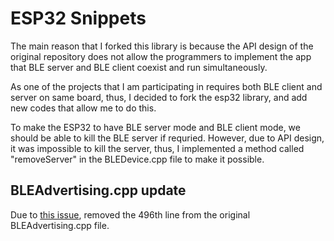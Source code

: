 # ESP32 Snippets

The main reason that I forked this library is because the API design of the original repository does not allow the programmers to implement the app that BLE server and BLE client coexist and run simultaneously.

As one of the projects that I am participating in requires both BLE client and server on same board, thus, I decided to fork the esp32 library, and add new codes that allow me to do this.

To make the ESP32 to have BLE server mode and BLE client mode, we should be able to kill the BLE server if requried.
However, due to API design, it was impossible to kill the server, thus, I implemented a method called "removeServer" in the BLEDevice.cpp file to make it possible.

## BLEAdvertising.cpp update

Due to [this issue](https://github.com/nkolban/esp32-snippets/blob/master/cpp_utils/BLEAdvertising.cpp#L496), removed the 496th line from the original BLEAdvertising.cpp file.
